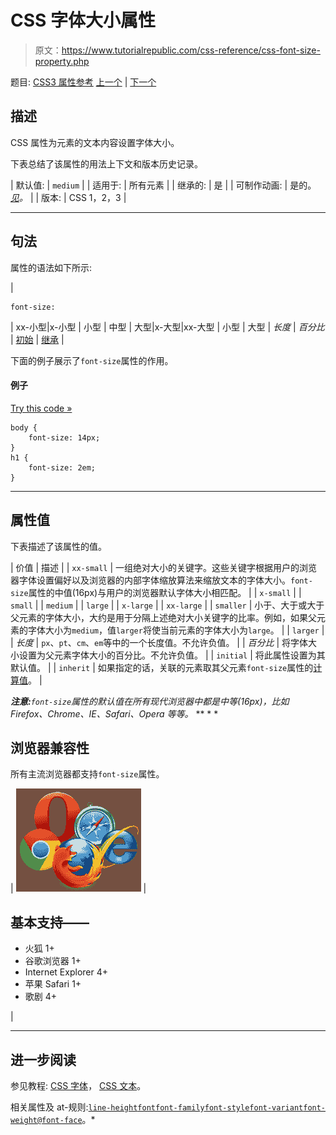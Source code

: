 # CSS 字体大小属性

> 原文：<https://www.tutorialrepublic.com/css-reference/css-font-size-property.php>

题目: [CSS3 属性参考](css3-properties.php) [上一个](css-font-family-property.php) | [下一个](css3-font-size-adjust-property.php)

## 描述

CSS 属性为元素的文本内容设置字体大小。

下表总结了该属性的用法上下文和版本历史记录。

| 默认值: | `medium` |
| 适用于: | 所有元素 |
| 继承的: | 是 |
| 可制作动画: | 是的。 [*见*](css-animatable-properties.php)*。* |
| 版本: | CSS 1，2，3 |

* * *

## 句法

属性的语法如下所示:

| 

```
font-size: 
```

 | xx-小型&#124;x-小型 &#124; 小型 &#124; 中型 &#124; 大型&#124;x-大型&#124;xx-大型 &#124; 小型 &#124; 大型 &#124; *长度* &#124; *百分比* &#124; [初始](../definitions.php#initial) &#124; [继承](../definitions.php#inherit) |

下面的例子展示了`font-size`属性的作用。

#### 例子

[Try this code »](../codelab.php?topic=css&file=font-size-property "Try this code using online Editor")

```
body {
    font-size: 14px;
}
h1 {
    font-size: 2em;  
}
```

* * *

## 属性值

下表描述了该属性的值。

| 价值 | 描述 |
| `xx-small` | 一组绝对大小的关键字。这些关键字根据用户的浏览器字体设置偏好以及浏览器的内部字体缩放算法来缩放文本的字体大小。`font-size`属性的中值(16px)与用户的浏览器默认字体大小相匹配。 |
| `x-small` |
| `small` |
| `medium` |
| `large` |
| `x-large` |
| `xx-large` |
| `smaller` | 小于、大于或大于父元素的字体大小，大约是用于分隔上述绝对大小关键字的比率。例如，如果父元素的字体大小为`medium`，值`larger`将使当前元素的字体大小为`large`。 |
| `larger` |
| *长度* | `px`、`pt`、`cm`、`em`等中的一个长度值。不允许负值。 |
| *百分比* | 将字体大小设置为父元素字体大小的百分比。不允许负值。 |
| `initial` | 将此属性设置为其默认值。 |
| `inherit` | 如果指定的话，关联的元素取其父元素`font-size`属性的[计算值](../definitions.php#computed-value)。 |

 ***注意:**`font-size`属性的默认值在所有现代浏览器中都是中等(16px)，比如 Firefox、Chrome、IE、Safari、Opera 等等。*  ** * *

## 浏览器兼容性

所有主流浏览器都支持`font-size`属性。

| ![Browsers Icon](img/e9331123c77668c1832e541c2fca1002.png) | 

## 基本支持——

*   火狐 1+
*   谷歌浏览器 1+
*   Internet Explorer 4+
*   苹果 Safari 1+
*   歌剧 4+

 |

* * *

## 进一步阅读

参见教程: [CSS 字体](../css-tutorial/css-fonts.php)， [CSS 文本](../css-tutorial/css-text.php)。

相关属性及 at-规则:[`line-height`](css-line-height-property.php)[`font`](css-font-property.php)[`font-family`](css-font-family-property.php)[`font-style`](css-font-style-property.php)[`font-variant`](css-font-variant-property.php)[`font-weight`](css-font-weight-property.php)[`@font-face`](css-font-face-rule.php)。*
